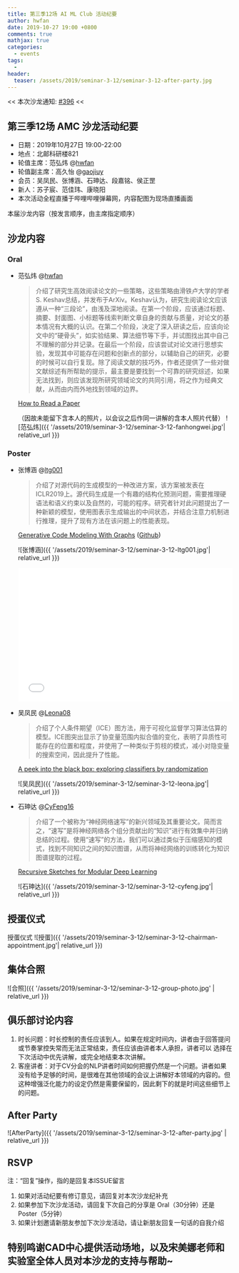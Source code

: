 ```yaml
---
title: 第三季12场 AI ML Club 活动纪要
author: hwfan
date: 2019-10-27 19:00 +0800
comments: true
mathjax: true
categories: 
  - events
tags:
  - 
header:
  teaser: /assets/2019/seminar-3-12/seminar-3-12-after-party.jpg
---
```


<< 本次沙龙通知: [#396](https://github.com/BUPT/ai-ml.club/issues/396)  <<

## 第三季12场 AMC 沙龙活动纪要

- 日期：2019年10月27日 19:00-22:00
- 地点：北邮科研楼821
- 轮值主席：范弘炜 @[hwfan](https://github.com/hwfan)
- 轮值副主席：高久怡 @[gaojiuy](https://github.com/gaojiuy)
- 会员：吴凤民、张博涵、石珅达、段嘉铭、侯正罡
- 新人：苏子宸、范佳玮、康晓阳
- 本次活动全程直播于哔哩哔哩弹幕网，内容配图为现场直播画面

本届沙龙内容（按发言顺序，由主席指定顺序）

## 沙龙内容

### Oral

- 范弘炜 @[hwfan](https://github.com/hwfan)

  >介绍了研究生高效阅读论文的一些策略，这些策略由滑铁卢大学的学者S. Keshav总结，并发布于ArXiv。Keshav认为，研究生阅读论文应该遵从一种“三段论”，由浅及深地阅读。在第一个阶段，应该通过标题、摘要、封面图、小标题等线索判断文章自身的贡献与质量，对论文的基本情况有大概的认识。在第二个阶段，决定了深入研读之后，应该向论文中的“硬骨头”，如实验结果、算法细节等下手，并试图找出其中自己不理解的部分并记录。在最后一个阶段，应该尝试对论文进行思想实验，发现其中可能存在问题和创新点的部分，以辅助自己的研究，必要的时候可以自行复现。除了阅读文献的技巧外，作者还提供了一些对做文献综述有所帮助的提示，最主要是要找到一个可靠的研究综述，如果无法找到，则应该发现所研究领域论文的共同引用，将之作为经典文献，从而由内而外地找到领域的边界。

  [How to Read a Paper](https://web.stanford.edu/class/ee384m/Handouts/HowtoReadPaper.pdf)

  （因故未能留下含本人的照片，以会议之后作同一讲解的含本人照片代替）
    ![范弘炜]({{ '/assets/2019/seminar-3-12/seminar-3-12-fanhongwei.jpg'| relative_url }})

### Poster

- 张博涵 @[ltg001](https://github.com/ltg001)

  >介绍了对源代码的生成模型的一种改进方案，该方案被发表在ICLR2019上。源代码生成是一个有趣的结构化预测问题，需要推理硬语法和语义约束以及自然的，可能的程序。研究者针对此问题提出了一种新颖的模型，使用图表示生成输出的中间状态，并结合注意力机制进行推理，提升了现有方法在该问题上的性能表现。
  
  [Generative Code Modeling With Graphs](https://arxiv.org/pdf/1805.08490.pdf)
  ([Github](https://github.com/Microsoft/graph-based-code-modelling))

  ![张博涵]({{ '/assets/2019/seminar-3-12/seminar-3-12-ltg001.jpg'| relative_url }})

  <div class="zoom-container" style="
      position: relative;
      padding-bottom:56.25%;
      padding-top:30px;
      height:0;
      overflow:hidden;
  ">
    <iframe
      src='{{ '/assets/js/viewer-js/' | relative_url }}#{{ '/assets/2019/seminar-3-12/ltg001.pdf' | relative_url }}'
      width='560'
      height='315'
      allowfullscreen
      webkitallowfullscreen
      frameborder="0"
      style="
        position: absolute;
        top:0;
        left:0;
        width:100%;
        height:100%;
      "
    ></iframe>
  </div>

- 吴凤民 @[Leona08](https://github.com/Leona08)
  
  >介绍了个人条件期望（ICE）图方法，用于可视化监督学习算法估算的模型。ICE图突出显示了协变量范围内拟合值的变化，表明了异质性可能存在的位置和程度，并使用了一种类似于剪枝的模式，减小对隐变量的搜索空间，因此提升了性能。

  [A peek into the black box: exploring classifiers by randomization](https://arxiv.org/pdf/1309.6392.pdf)

  ![吴凤民]({{ '/assets/2019/seminar-3-12/seminar-3-12-leona.jpg'| relative_url }})

- 石珅达 @[CyFeng16](https://github.com/CyFeng16)

  >介绍了一个被称为“神经网络速写”的新兴领域及其重要论文。简而言之，“速写”是将神经网络各个组分贡献出的“知识”进行有效集中并归纳总结的过程。使用“速写”的方法，我们可以通过类似于压缩感知的模式，找到不同知识之间的知识图谱，从而将神经网络的训练转化为知识图谱提取的过程。

  [Recursive Sketches for Modular Deep Learning](https://arxiv.org/abs/1905.12730)

  ![石珅达]({{ '/assets/2019/seminar-3-12/seminar-3-12-cyfeng.jpg'| relative_url }})

## 授蛋仪式

授蛋仪式
![授蛋]({{ '/assets/2019/seminar-3-12/seminar-3-12-chairman-appointment.jpg'| relative_url }})

## 集体合照

![合照]({{ '/assets/2019/seminar-3-12/seminar-3-12-group-photo.jpg' | relative_url }})

## 俱乐部讨论内容

1. 时长问题：时长控制的责任应该到人。如果在规定时间内，讲者由于回答提问或节奏掌控失常而无法正常结束，责任应该由讲者本人承担，讲者可以
选择在下次活动中优先讲解，或完全地结束本次讲解。
2. 客座讲者：对于CV分会的NLP讲者时间如何把握仍然是一个问题。讲者如果没有给予足够的时间，是很难在其他领域的会议上讲解好本领域的内容的。但这种增强泛化能力的设定仍然是需要保留的，因此剩下的就是时间这些细节上的问题。

## After Party

![AfterParty]({{ '/assets/2019/seminar-3-12/seminar-3-12-after-party.jpg' | relative_url }})

## RSVP

注：“回复”操作，指的是回复本ISSUE留言

1. 如果对活动纪要有修订意见，请回复对本次沙龙纪补充
2. 如果参加下次沙龙活动，请回复下次自己的分享是 Oral（30分钟）还是Poster（5分钟）
3. 如果计划邀请新朋友参加下次沙龙活动，请让新朋友回复一句话的自我介绍

## 特别鸣谢CAD中心提供活动场地，以及宋美娜老师和实验室全体人员对本沙龙的支持与帮助~
